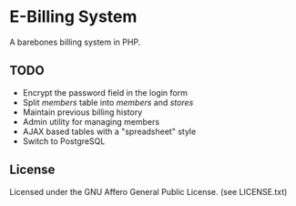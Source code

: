 E-Billing System
================

A barebones billing system in PHP.

TODO
----

* Encrypt the password field in the login form
* Split *members* table into *members* and *stores*
* Maintain previous billing history
* Admin utility for managing members
* AJAX based tables with a "spreadsheet" style
* Switch to PostgreSQL

License
-------

Licensed under the GNU Affero General Public License. (see LICENSE.txt)
